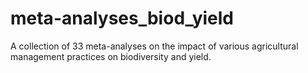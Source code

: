 # meta-analyses_biod_yield
A collection of 33 meta-analyses on the impact of various agricultural management practices on biodiversity and yield.
